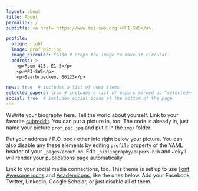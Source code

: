```yaml
---
layout: about
title: About
permalink: /
subtitle: <a href='https://www.mpi-sws.org'>MPI-SWS</a>.

profile:
  align: right
  image: prof_pic.jpg
  image_circular: false # crops the image to make it circular
  address: >
    <p>Room 415, E1 5</p>
    <p>MPI-SWS</p>
    <p>Saarbruecken, 66123</p>

news: true  # includes a list of news items
selected_papers: true # includes a list of papers marked as "selected={true}"
social: true  # includes social icons at the bottom of the page
---
```


WWrite your biography here. Tell the world about yourself. Link to your favorite [subreddit](http://reddit.com). You can put a picture in, too. The code is already in, just name your picture `prof_pic.jpg` and put it in the `img/` folder.

Put your address / P.O. box / other info right below your picture. You can also disable any these elements by editing `profile` property of the YAML header of your `_pages/about.md`. Edit `_bibliography/papers.bib` and Jekyll will render your [publications page](/al-folio/publications/) automatically.

Link to your social media connections, too. This theme is set up to use [Font Awesome icons](http://fortawesome.github.io/Font-Awesome/) and [Academicons](https://jpswalsh.github.io/academicons/), like the ones below. Add your Facebook, Twitter, LinkedIn, Google Scholar, or just disable all of them.
